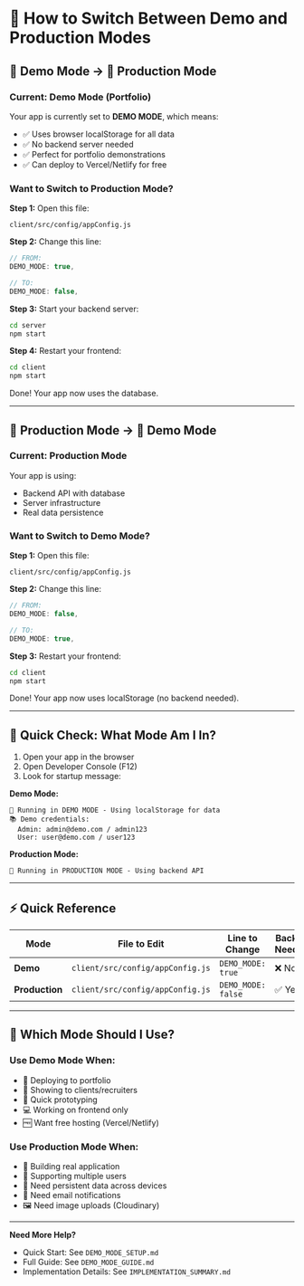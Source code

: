 # 🔄 How to Switch Between Demo and Production Modes

## 🎨 Demo Mode → 🚀 Production Mode

### Current: Demo Mode (Portfolio)
Your app is currently set to **DEMO MODE**, which means:
- ✅ Uses browser localStorage for all data
- ✅ No backend server needed
- ✅ Perfect for portfolio demonstrations
- ✅ Can deploy to Vercel/Netlify for free

### Want to Switch to Production Mode?

**Step 1:** Open this file:
```
client/src/config/appConfig.js
```

**Step 2:** Change this line:
```javascript
// FROM:
DEMO_MODE: true,

// TO:
DEMO_MODE: false,
```

**Step 3:** Start your backend server:
```bash
cd server
npm start
```

**Step 4:** Restart your frontend:
```bash
cd client
npm start
```

Done! Your app now uses the database.

---

## 🚀 Production Mode → 🎨 Demo Mode

### Current: Production Mode
Your app is using:
- Backend API with database
- Server infrastructure
- Real data persistence

### Want to Switch to Demo Mode?

**Step 1:** Open this file:
```
client/src/config/appConfig.js
```

**Step 2:** Change this line:
```javascript
// FROM:
DEMO_MODE: false,

// TO:
DEMO_MODE: true,
```

**Step 3:** Restart your frontend:
```bash
cd client
npm start
```

Done! Your app now uses localStorage (no backend needed).

---

## 📍 Quick Check: What Mode Am I In?

1. Open your app in the browser
2. Open Developer Console (F12)
3. Look for startup message:

**Demo Mode:**
```
🎨 Running in DEMO MODE - Using localStorage for data
📚 Demo credentials:
  Admin: admin@demo.com / admin123
  User: user@demo.com / user123
```

**Production Mode:**
```
🚀 Running in PRODUCTION MODE - Using backend API
```

---

## ⚡ Quick Reference

| Mode | File to Edit | Line to Change | Backend Needed? |
|------|--------------|----------------|-----------------|
| **Demo** | `client/src/config/appConfig.js` | `DEMO_MODE: true` | ❌ No |
| **Production** | `client/src/config/appConfig.js` | `DEMO_MODE: false` | ✅ Yes |

---

## 🎯 Which Mode Should I Use?

### Use Demo Mode When:
- 📱 Deploying to portfolio
- 🎨 Showing to clients/recruiters
- 🚀 Quick prototyping
- 💻 Working on frontend only
- 🆓 Want free hosting (Vercel/Netlify)

### Use Production Mode When:
- 🏢 Building real application
- 👥 Supporting multiple users
- 💾 Need persistent data across devices
- 📧 Need email notifications
- 🖼️ Need image uploads (Cloudinary)

---

**Need More Help?**
- Quick Start: See `DEMO_MODE_SETUP.md`
- Full Guide: See `DEMO_MODE_GUIDE.md`
- Implementation Details: See `IMPLEMENTATION_SUMMARY.md`

